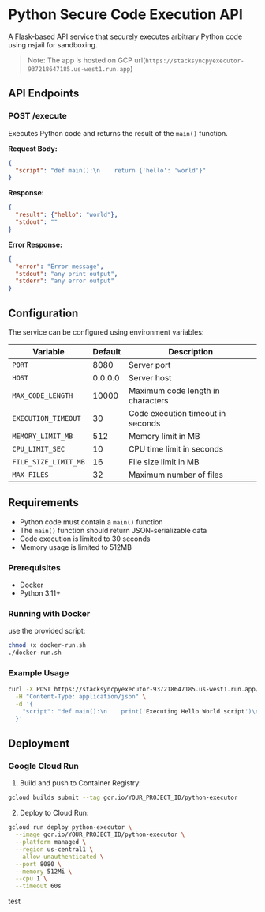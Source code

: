 # Python Secure Code Execution API

A Flask-based API service that securely executes arbitrary Python code using nsjail for sandboxing.

> Note: The app is hosted on GCP url(`https://stacksyncpyexecutor-937218647185.us-west1.run.app`)

## API Endpoints

### POST /execute

Executes Python code and returns the result of the `main()` function.

**Request Body:**
```json
{
  "script": "def main():\n    return {'hello': 'world'}"
}
```

**Response:**
```json
{
  "result": {"hello": "world"},
  "stdout": ""
}
```

**Error Response:**
```json
{
  "error": "Error message",
  "stdout": "any print output",
  "stderr": "any error output"
}
```

## Configuration

The service can be configured using environment variables:

| Variable | Default | Description |
|----------|---------|-------------|
| `PORT` | 8080 | Server port |
| `HOST` | 0.0.0.0 | Server host |
| `MAX_CODE_LENGTH` | 10000 | Maximum code length in characters |
| `EXECUTION_TIMEOUT` | 30 | Code execution timeout in seconds |
| `MEMORY_LIMIT_MB` | 512 | Memory limit in MB |
| `CPU_LIMIT_SEC` | 10 | CPU time limit in seconds |
| `FILE_SIZE_LIMIT_MB` | 16 | File size limit in MB |
| `MAX_FILES` | 32 | Maximum number of files |

## Requirements

- Python code must contain a `main()` function
- The `main()` function should return JSON-serializable data
- Code execution is limited to 30 seconds
- Memory usage is limited to 512MB

### Prerequisites

- Docker
- Python 3.11+

### Running with Docker

use the provided script:

```bash
chmod +x docker-run.sh
./docker-run.sh
```

### Example Usage

```bash
curl -X POST https://stacksyncpyexecutor-937218647185.us-west1.run.app/execute \
  -H "Content-Type: application/json" \
  -d '{
    "script": "def main():\n    print('Executing Hello World script')\n    return {'message': 'Hello World', 'status': 'success'}"
  }'
```

## Deployment

### Google Cloud Run

1. Build and push to Container Registry:
```bash
gcloud builds submit --tag gcr.io/YOUR_PROJECT_ID/python-executor
```

2. Deploy to Cloud Run:
```bash
gcloud run deploy python-executor \
  --image gcr.io/YOUR_PROJECT_ID/python-executor \
  --platform managed \
  --region us-central1 \
  --allow-unauthenticated \
  --port 8080 \
  --memory 512Mi \
  --cpu 1 \
  --timeout 60s
```

test